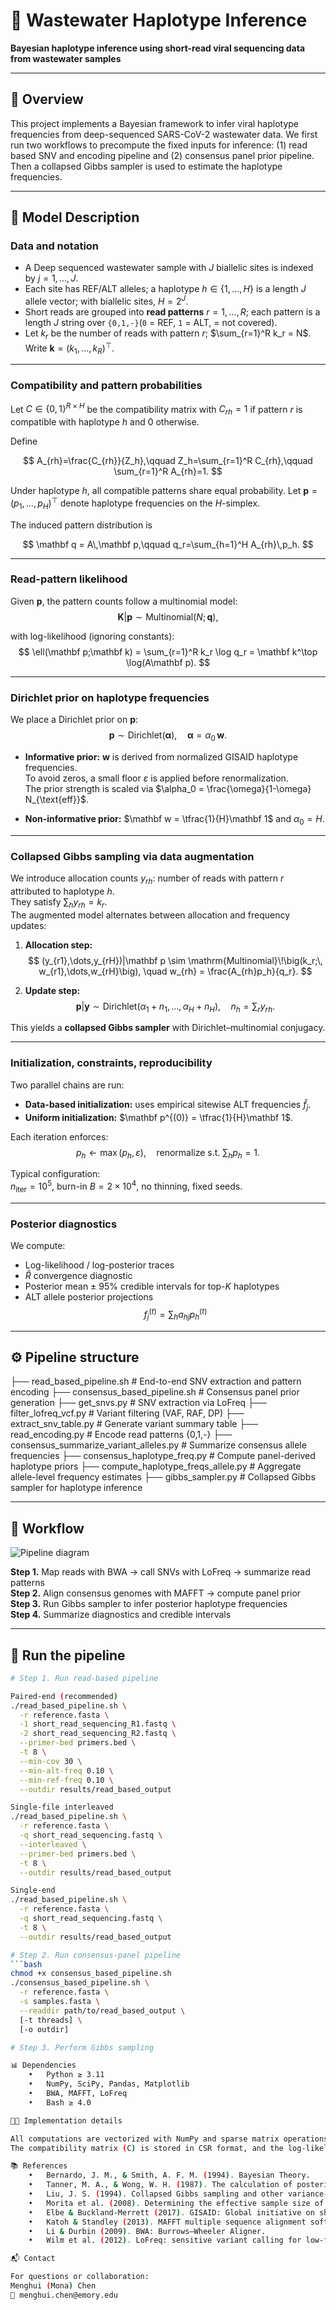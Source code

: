 # 🧬 Wastewater Haplotype Inference
**Bayesian haplotype inference using short-read viral sequencing data from wastewater samples**

---

## 📖 Overview

This project implements a Bayesian framework to infer viral haplotype frequencies from deep-sequenced SARS-CoV-2 wastewater data. We first run two workflows to precompute the fixed inputs for inference: (1) read based SNV and encoding pipeline and (2) consensus panel prior pipeline. Then a collapsed Gibbs sampler is used to estimate the haplotype frequencies.

---

## 🧠 Model Description

### Data and notation

* A Deep sequenced wastewater sample with $J$ biallelic sites is indexed by $j=1,\dots,J$.
* Each site has REF/ALT alleles; a haplotype $h\in\{1,\dots,H\}$ is a length $J$ allele vector; with biallelic sites, $H=2^J$.
* Short reads are grouped into **read patterns** $r=1,\dots,R$; each pattern is a length $J$ string over `{0,1,-}`(`0` = REF, `1` = ALT,  = not covered).
* Let $k_r$ be the number of reads with pattern $r$; $\sum_{r=1}^R k_r = N$. Write $\mathbf{k}=(k_1,\dots,k_R)^\top$.

---

### Compatibility and pattern probabilities

Let $C\in\{0,1\}^{R\times H}$ be the compatibility matrix with $C_{rh}=1$ if pattern $r$ is compatible with haplotype $h$ and $0$ otherwise.

Define

$$
A_{rh}=\frac{C_{rh}}{Z_h},\qquad
Z_h=\sum_{r=1}^R C_{rh},\qquad
\sum_{r=1}^R A_{rh}=1.
$$

Under haplotype $h$, all compatible patterns share equal probability.
Let $\mathbf p=(p_1,\dots,p_H)^\top$ denote haplotype frequencies on the $H$-simplex.

The induced pattern distribution is

$$
\mathbf q = A\,\mathbf p,\qquad
q_r=\sum_{h=1}^H A_{rh}\,p_h.
$$

---

### Read-pattern likelihood

Given $\mathbf p$, the pattern counts follow a multinomial model:
$$
\mathbf K|\mathbf p \sim \mathrm{Multinomial}(N;\,\mathbf q),
$$

with log-likelihood (ignoring constants):
$$
\ell(\mathbf p;\mathbf k) = \sum_{r=1}^R k_r \log q_r = \mathbf k^\top \log(A\mathbf p).
$$

---

### Dirichlet prior on haplotype frequencies

We place a Dirichlet prior on $\mathbf p$:
$$
\mathbf p \sim \mathrm{Dirichlet}(\boldsymbol\alpha),
\quad
\boldsymbol\alpha = \alpha_0\,\mathbf w.
$$

- **Informative prior:** $\mathbf w$ is derived from normalized GISAID haplotype frequencies.  
  To avoid zeros, a small floor $\varepsilon$ is applied before renormalization.  
  The prior strength is scaled via $\alpha_0 = \frac{\omega}{1-\omega} N_{\text{eff}}$.

- **Non-informative prior:** $\mathbf w = \tfrac{1}{H}\mathbf 1$ and $\alpha_0 = H$.

---

### Collapsed Gibbs sampling via data augmentation

We introduce allocation counts $y_{rh}$: number of reads with pattern $r$ attributed to haplotype $h$.  
They satisfy $\sum_h y_{rh}=k_r$.  
The augmented model alternates between allocation and frequency updates:

1. **Allocation step:**
   $$
   (y_{r1},\dots,y_{rH})|\mathbf p
   \sim \mathrm{Multinomial}\!\big(k_r;\, w_{r1},\dots,w_{rH}\big),
   \quad
   w_{rh} = \frac{A_{rh}p_h}{q_r}.
   $$

2. **Update step:**
   $$
   \mathbf p|\mathbf y \sim 
   \mathrm{Dirichlet}(\alpha_1+n_1,\dots,\alpha_H+n_H),
   \quad n_h = \sum_r y_{rh}.
   $$

This yields a **collapsed Gibbs sampler** with Dirichlet–multinomial conjugacy.

---

### Initialization, constraints, reproducibility

Two parallel chains are run:
- **Data-based initialization:** uses empirical sitewise ALT frequencies $\hat f_j$.  
- **Uniform initialization:** $\mathbf p^{(0)} = \tfrac{1}{H}\mathbf 1$.  

Each iteration enforces:
$$
p_h \leftarrow \max(p_h,\varepsilon), \quad 
\text{renormalize s.t. } \sum_h p_h=1.
$$

Typical configuration:  
$n_{\text{iter}}=10^5$, burn-in $B=2\times10^4$, no thinning, fixed seeds.

---

### Posterior diagnostics

We compute:
- Log-likelihood / log-posterior traces
- $\hat R$ convergence diagnostic
- Posterior mean $\pm$ 95% credible intervals for top-$K$ haplotypes
- ALT allele posterior projections
  $$
  f_j^{(t)} = \sum_h a_{hj} p_h^{(t)}
  $$

---

## ⚙️ Pipeline structure
├── read_based_pipeline.sh         # End-to-end SNV extraction and pattern encoding
├── consensus_based_pipeline.sh    # Consensus panel prior generation
├── get_snvs.py                    # SNV extraction via LoFreq
├── filter_lofreq_vcf.py           # Variant filtering (VAF, RAF, DP)
├── extract_snv_table.py           # Generate variant summary table
├── read_encoding.py               # Encode read patterns {0,1,-}
├── consensus_summarize_variant_alleles.py  # Summarize consensus allele frequencies
├── consensus_haplotype_freq.py    # Compute panel-derived haplotype priors
├── compute_haplotype_freqs_allele.py       # Aggregate allele-level frequency estimates
├── gibbs_sampler.py               # Collapsed Gibbs sampler for haplotype inference

---

## 🧩 Workflow

![Pipeline diagram](images/pipeline_workflow.png)

**Step 1.** Map reads with BWA → call SNVs with LoFreq → summarize read patterns  
**Step 2.** Align consensus genomes with MAFFT → compute panel prior  
**Step 3.** Run Gibbs sampler to infer posterior haplotype frequencies  
**Step 4.** Summarize diagnostics and credible intervals  

---

## 🚀 Run the pipeline

```bash
# Step 1. Run read-based pipeline

Paired-end (recommended)
./read_based_pipeline.sh \
  -r reference.fasta \
  -1 short_read_sequencing_R1.fastq \
  -2 short_read_sequencing_R2.fastq \
  --primer-bed primers.bed \
  -t 8 \
  --min-cov 30 \
  --min-alt-freq 0.10 \
  --min-ref-freq 0.10 \
  --outdir results/read_based_output

Single-file interleaved
./read_based_pipeline.sh \
  -r reference.fasta \
  -q short_read_sequencing.fastq \
  --interleaved \
  --primer-bed primers.bed \
  -t 8 \
  --outdir results/read_based_output

Single-end
./read_based_pipeline.sh \
  -r reference.fasta \
  -q short_read_sequencing.fastq \
  -t 8 \
  --outdir results/read_based_output

# Step 2. Run consensus-panel pipeline
```bash
chmod +x consensus_based_pipeline.sh
./consensus_based_pipeline.sh \
  -r reference.fasta \
  -s samples.fasta \
  --readdir path/to/read_based_output \
  [-t threads] \
  [-o outdir]

# Step 3. Perform Gibbs sampling

📊 Dependencies
	•	Python ≥ 3.11
	•	NumPy, SciPy, Pandas, Matplotlib
	•	BWA, MAFFT, LoFreq
	•	Bash ≥ 4.0

🧑‍💻 Implementation details

All computations are vectorized with NumPy and sparse matrix operations in SciPy.
The compatibility matrix (C) is stored in CSR format, and the log-likelihood term is efficiently computed via sparse–dense multiplication.

📚 References
	•	Bernardo, J. M., & Smith, A. F. M. (1994). Bayesian Theory.
	•	Tanner, M. A., & Wong, W. H. (1987). The calculation of posterior distributions by data augmentation. JASA.
	•	Liu, J. S. (1994). Collapsed Gibbs sampling and other variance-reduction techniques. JASA.
	•	Morita et al. (2008). Determining the effective sample size of a Dirichlet prior.
	•	Elbe & Buckland-Merrett (2017). GISAID: Global initiative on sharing all influenza data.
	•	Katoh & Standley (2013). MAFFT multiple sequence alignment software.
	•	Li & Durbin (2009). BWA: Burrows–Wheeler Aligner.
	•	Wilm et al. (2012). LoFreq: sensitive variant calling for low-frequency variants.

📬 Contact

For questions or collaboration:
Menghui (Mona) Chen
📧 menghui.chen@emory.edu


